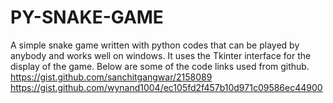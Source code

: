 # PY-SNAKE-GAME
A simple snake game written with python codes that can be played by anybody and works well on windows.
It uses the Tkinter interface for the display of the game.
Below are some of the code links used from github.
https://gist.github.com/sanchitgangwar/2158089
https://gist.github.com/wynand1004/ec105fd2f457b10d971c09586ec44900


